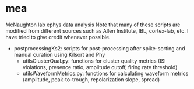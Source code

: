 # mea
McNaughton lab ephys data analysis
Note that many of these scripts are modified from different sources such as Allen Institute, IBL, cortex-lab, etc. I have tried to give credit whenever possible. 

* postprocessingKs2: scripts for post-processing after spike-sorting and manual curation using Kilsort and Phy
  * utilsClusterQual.py: functions for cluster quality metrics (ISI violations, presence ratio, amplitude cutoff, firing rate threshold)
  * utilsWaveformMetrics.py: functions for calculating waveform metrics (amplitude, peak-to-trough, repolarization slope, spread)

